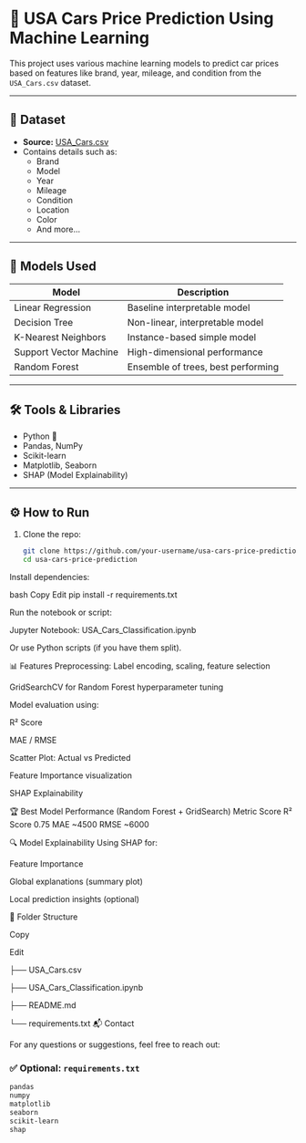 # 🚗 USA Cars Price Prediction Using Machine Learning

This project uses various machine learning models to predict car prices based on features like brand, year, mileage, and condition from the `USA_Cars.csv` dataset.

---

## 📁 Dataset

- **Source:** [USA_Cars.csv](./USA_Cars.csv)
- Contains details such as:
  - Brand
  - Model
  - Year
  - Mileage
  - Condition
  - Location
  - Color
  - And more...

---

## 🧠 Models Used

| Model                | Description                            |
|---------------------|----------------------------------------|
| Linear Regression    | Baseline interpretable model           |
| Decision Tree        | Non-linear, interpretable model        |
| K-Nearest Neighbors  | Instance-based simple model            |
| Support Vector Machine | High-dimensional performance         |
| Random Forest        | Ensemble of trees, best performing     |

---

## 🛠️ Tools & Libraries

- Python 🐍
- Pandas, NumPy
- Scikit-learn
- Matplotlib, Seaborn
- SHAP (Model Explainability)

---

## ⚙️ How to Run

1. Clone the repo:

   ```bash
   git clone https://github.com/your-username/usa-cars-price-prediction.git
   cd usa-cars-price-prediction
Install dependencies:

bash
Copy
Edit
pip install -r requirements.txt

Run the notebook or script:

Jupyter Notebook: USA_Cars_Classification.ipynb

Or use Python scripts (if you have them split).

📊 Features
Preprocessing: Label encoding, scaling, feature selection

GridSearchCV for Random Forest hyperparameter tuning

Model evaluation using:

R² Score

MAE / RMSE

Scatter Plot: Actual vs Predicted

Feature Importance visualization

SHAP Explainability

🏆 Best Model Performance (Random Forest + GridSearch)
Metric	Score
R² Score	0.75
MAE	~4500
RMSE	~6000

🔍 Model Explainability
Using SHAP for:

Feature Importance

Global explanations (summary plot)

Local prediction insights (optional)

📌 Folder Structure

Copy

Edit

├── USA_Cars.csv

├── USA_Cars_Classification.ipynb     

├── README.md

└── requirements.txt
📬 Contact

For any questions or suggestions, feel free to reach out:



### ✅ Optional: `requirements.txt`

```txt
pandas
numpy
matplotlib
seaborn
scikit-learn
shap
